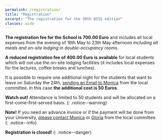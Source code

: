 ```yaml
---
permalink: /registration/
title: "Registration"
excerpt: "The registration for the 30th BISS edition"
classes: wide
---
```


**The registration fee for the School is 700.00 Euro** and includes all local expenses from the evening of 18th May to 23th May afternoon _including all meals and on-site lodging in double-occupancy rooms_.

**A reduced registration fee of 400.00 Euro is available** for local students which will not use the on-site lodging facilities (it includes local expenses for the lectures, coffee breaks and lunches).

It is possible to require one additional night for the students that want to leave on Saturday the 24th, [sending an Email to Monica](mailto:mmichelacci@ceub.it) from the local committee.
In this case **the additional cost is 50 Euros**.

**Watch out!** Attendance is limited to 50 students and will be allocated on a first-come-first-served basis.
{: .notice--warning}

**Note!** If you need an advance invoice or if the payment will be done from your University, [please contact Monica](mailto:mmichelacci@ceub.it) or [Gloria](mailto:gsintoni@ceub.it) from the local committee.
{: .notice--info}

**Registration is closed!**
{: .notice--danger}

<!-- In order to register, all applicants must fill the form clicking on the button below .

[REGISTRATION FORM](https://www.ceub.it/events/event/biss-2023-bertinoro-international-spring-school-2023/){: .btn .btn--primary}
{: .text-center} -->

